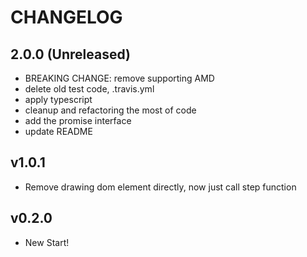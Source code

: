 # CHANGELOG

## 2.0.0 (Unreleased)
- BREAKING CHANGE: remove supporting AMD
- delete old test code, .travis.yml
- apply typescript
- cleanup and refactoring the most of code
- add the promise interface
- update README

## v1.0.1
- Remove drawing dom element directly, now just call step function

## v0.2.0
- New Start!
